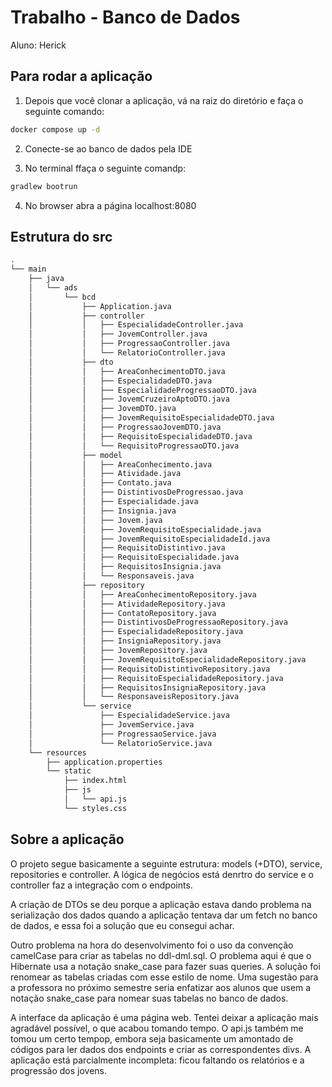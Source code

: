 # Trabalho - Banco de Dados
Aluno: Herick

## Para rodar a aplicação

1) Depois que você clonar a aplicação, vá na raiz do diretório e faça o seguinte comando:
```bash
docker compose up -d
```
2) Conecte-se ao banco de dados pela IDE

3) No terminal ffaça o seguinte comandp:

```bash
gradlew bootrun
```
4) No browser abra a página localhost:8080

## Estrutura do src

```bash
.
└── main
    ├── java
    │   └── ads
    │       └── bcd
    │           ├── Application.java
    │           ├── controller
    │           │   ├── EspecialidadeController.java
    │           │   ├── JovemController.java
    │           │   ├── ProgressaoController.java
    │           │   └── RelatorioController.java
    │           ├── dto
    │           │   ├── AreaConhecimentoDTO.java
    │           │   ├── EspecialidadeDTO.java
    │           │   ├── EspecialidadeProgressaoDTO.java
    │           │   ├── JovemCruzeiroAptoDTO.java
    │           │   ├── JovemDTO.java
    │           │   ├── JovemRequisitoEspecialidadeDTO.java
    │           │   ├── ProgressaoJovemDTO.java
    │           │   ├── RequisitoEspecialidadeDTO.java
    │           │   └── RequisitoProgressaoDTO.java
    │           ├── model
    │           │   ├── AreaConhecimento.java
    │           │   ├── Atividade.java
    │           │   ├── Contato.java
    │           │   ├── DistintivosDeProgressao.java
    │           │   ├── Especialidade.java
    │           │   ├── Insignia.java
    │           │   ├── Jovem.java
    │           │   ├── JovemRequisitoEspecialidade.java
    │           │   ├── JovemRequisitoEspecialidadeId.java
    │           │   ├── RequisitoDistintivo.java
    │           │   ├── RequisitoEspecialidade.java
    │           │   ├── RequisitosInsignia.java
    │           │   └── Responsaveis.java
    │           ├── repository
    │           │   ├── AreaConhecimentoRepository.java
    │           │   ├── AtividadeRepository.java
    │           │   ├── ContatoRepository.java
    │           │   ├── DistintivosDeProgressaoRepository.java
    │           │   ├── EspecialidadeRepository.java
    │           │   ├── InsigniaRepository.java
    │           │   ├── JovemRepository.java
    │           │   ├── JovemRequisitoEspecialidadeRepository.java
    │           │   ├── RequisitoDistintivoRepository.java
    │           │   ├── RequisitoEspecialidadeRepository.java
    │           │   ├── RequisitosInsigniaRepository.java
    │           │   └── ResponsaveisRepository.java
    │           └── service
    │               ├── EspecialidadeService.java
    │               ├── JovemService.java
    │               ├── ProgressaoService.java
    │               └── RelatorioService.java
    └── resources
        ├── application.properties
        └── static
            ├── index.html
            ├── js
            │   └── api.js
            └── styles.css
```

## Sobre a aplicação

O projeto segue basicamente a seguinte estrutura: models (+DTO), service, repositories e controller. A lógica de negócios está denrtro do service e o controller faz a integração com o endpoints. 

A criação de DTOs se deu porque a aplicação estava dando problema na serialização dos dados quando a aplicação tentava dar um fetch no banco de dados, e essa foi a solução que eu consegui achar. 

Outro problema na hora do desenvolvimento foi o uso da convenção camelCase para criar as tabelas no ddl-dml.sql. O problema aqui é que o Hibernate usa a notação snake_case para fazer suas queries. A solução foi renomear as tabelas criadas com esse estilo de nome. Uma sugestão para a professora no próximo semestre seria enfatizar aos alunos que usem a notação snake_case para nomear suas tabelas no banco de dados.

A interface da aplicação é uma página web. Tentei deixar a aplicação mais agradável possível, o que acabou tomando tempo. O api.js também me tomou um certo tempop, embora seja basicamente um amontado de códigos para ler dados dos endpoints e criar as correspondentes divs. A aplicação está parcialmente incompleta: ficou faltando os relatórios e a progressão dos jovens.
